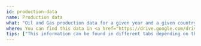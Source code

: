 ```yaml
---
id: production-data
name: Production data
what: "Oil and Gas production data for a given year and a given country"
where: You can find this data in <a href="https://drive.google.com/drive/folders/0B9Bl74fkjArzcWtDMDE3eUtYajA">EITI reports and summary data files</a>, particularly in the Summary Data spreadsheets. For example&#58; <ul><li><strong>2. Contextual tab</strong> in <a href="https://docs.google.com/spreadsheets/d/1qe-kZFNe_nG45jTO7KUbtTltY9DpLU_c/edit?usp=sharing&ouid=113100825912453909199&rtpof=true&sd=true">2017 Senegal Summary Data EN_san</a></li><li><strong>(EITI Requirements 3.2) Part 2 - Disclosure checklist and Part 3 - Reporting entities tabs</strong> in <a href="https://docs.google.com/spreadsheets/d/12yPpRMJC3oiwWMRMuTrNk6jJ3PhWDlcv/edit?usp=sharing&ouid=113100825912453909199&rtpof=true&sd=true">2019 Senegal Summary Data EN v2</a></li></ul>
tips: ["This information can be found in different tabs depending on the reporting template version used in the spreadsheet. For version 1.1 (most reports prior to 2018), it can be found in the 2. Contextual tab. For version 2.0 (most reports since 2018), it can be found in the Part 2 - Disclosure checklist (country-level) and Part 3 - Reporting entities (project-level) tabs", "The <a href='https://drive.google.com/drive/folders/0B361RU22DTPfd1d4NERBQUgzVHc?resourcekey=0-Ju6bXQ-PU6Zh_07ecZ1BdQ&usp=sharing'>data for Senegal</a> is a good example of a dataset that includes multiple years of reporting including several that use the most recent reporting template.", "You can also use the <a href='https://eiti.org/api'>EITI API</a> to fetch specific datasets based on your needs."]
---
```

